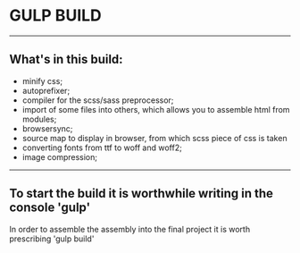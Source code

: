 # GULP BUILD
---
## What's in this build:

- minify css;
- autoprefixer;
- compiler for the scss/sass preprocessor;
- import of some files into others, which allows you to assemble html from modules;
- browsersync;
- source map to display in browser, from which scss piece of css is taken
- converting fonts from ttf to woff and woff2;
- image compression;
---
To start the build it is worthwhile writing in the console 'gulp'
---
In order to assemble the assembly into the final project it is worth prescribing 'gulp build'
